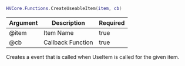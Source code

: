 ```lua
HVCore.Functions.CreateUseableItem(item, cb)
```

| Argument | Description | Required |
| ----------- | ----------- | ----------- |
| @item | Item Name | true |
| @cb | Callback Function | true |

Creates a event that is called when UseItem is called for the given item.